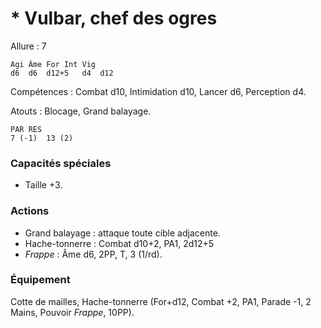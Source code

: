 
# * Vulbar, chef des ogres

Allure : 7

	Agi	Âme	For	Int	Vig
	d6	d6	d12+5	d4	d12

Compétences : Combat d10, Intimidation d10, Lancer d6, Perception d4.

Atouts : Blocage, Grand balayage.

	PAR	RES
	7 (-1)	13 (2)

### Capacités spéciales
- Taille +3.

### Actions
- Grand balayage : attaque toute cible adjacente.
- Hache-tonnerre : Combat d10+2, PA1, 2d12+5
- _Frappe_ : Âme d6, 2PP, T, 3 (1/rd).

### Équipement
Cotte de mailles, Hache-tonnerre (For+d12, Combat +2, PA1, Parade -1, 2 Mains, Pouvoir _Frappe_, 10PP).
